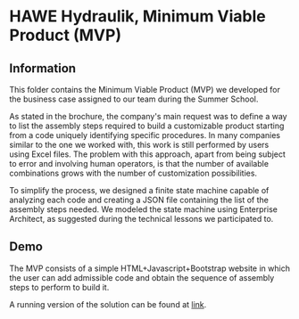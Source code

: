 # HAWE Hydraulik, Minimum Viable Product (MVP)
## Information
This folder contains the Minimum Viable Product (MVP) we developed for the business case assigned to our team during the Summer School.

As stated in the brochure, the company's main request was to define a way to list the assembly steps required to build a customizable product starting from a code uniquely identifying specific procedures.
In many companies similar to the one we worked with, this work is still performed by users using Excel files. The problem with this approach, apart from being subject to error and involving human operators, is that the number of available combinations grows with the number of customization possibilities.

To simplify the process, we designed a finite state machine capable of analyzing each code and creating a JSON file containing the list of the assembly steps needed. 
We modeled the state machine using Enterprise Architect, as suggested during the technical lessons we participated to.

## Demo
The MVP consists of a simple HTML+Javascript+Bootstrap website in which the user can add admissible code and obtain the sequence of assembly steps to perform to build it.

A running version of the solution can be found at [link](parschnell.netlify.app).
